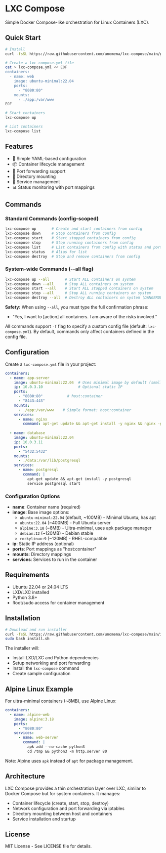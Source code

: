 # LXC Compose

Simple Docker Compose-like orchestration for Linux Containers (LXC).

## Quick Start

```bash
# Install
curl -fsSL https://raw.githubusercontent.com/unomena/lxc-compose/main/get.sh | bash

# Create a lxc-compose.yml file
cat > lxc-compose.yml << EOF
containers:
  - name: web
    image: ubuntu-minimal:22.04
    ports:
      - "8080:80"
    mounts:
      - ./app:/var/www
EOF

# Start containers
lxc-compose up

# List containers
lxc-compose list
```

## Features

- 🚀 Simple YAML-based configuration
- 📦 Container lifecycle management
- 🔌 Port forwarding support
- 📁 Directory mounting
- 🔧 Service management
- 📊 Status monitoring with port mappings

## Commands

### Standard Commands (config-scoped)
```bash
lxc-compose up       # Create and start containers from config
lxc-compose down     # Stop containers from config
lxc-compose start    # Start stopped containers from config
lxc-compose stop     # Stop running containers from config
lxc-compose list     # List containers from config with status and ports
lxc-compose status   # Alias for list
lxc-compose destroy  # Stop and remove containers from config
```

### System-wide Commands (--all flag)
```bash
lxc-compose up --all       # Start ALL containers on system
lxc-compose down --all     # Stop ALL containers on system
lxc-compose start --all    # Start ALL stopped containers on system
lxc-compose stop --all     # Stop ALL running containers on system
lxc-compose destroy --all  # Destroy ALL containers on system (DANGEROUS!)
```

**Safety:** When using `--all`, you must type the full confirmation phrase:
- "Yes, I want to [action] all containers. I am aware of the risks involved."

All commands support `-f` flag to specify a custom config file (default: `lxc-compose.yml`).
By default, commands only affect containers defined in the config file.

## Configuration

Create a `lxc-compose.yml` file in your project:

```yaml
containers:
  - name: app-server
    image: ubuntu-minimal:22.04  # Uses minimal image by default (smaller/faster)
    ip: 10.0.3.10                # Optional static IP
    ports:
      - "8080:80"           # host:container
      - "8443:443"
    mounts:
      - ./app:/var/www    # Simple format: host:container
    services:
      - name: nginx
        command: apt-get update && apt-get install -y nginx && nginx -g 'daemon off;'
        
  - name: database
    image: ubuntu-minimal:22.04
    ip: 10.0.3.11
    ports:
      - "5432:5432"
    mounts:
      - ./data:/var/lib/postgresql
    services:
      - name: postgresql
        command: |
          apt-get update && apt-get install -y postgresql
          service postgresql start
```

### Configuration Options

- **name**: Container name (required)
- **image**: Base image options:
  - `ubuntu-minimal:22.04` (default, ~100MB) - Minimal Ubuntu, has apt
  - `ubuntu:22.04` (~400MB) - Full Ubuntu server
  - `alpine:3.18` (~8MB) - Ultra-minimal, uses apk package manager
  - `debian:12` (~120MB) - Debian stable
  - `rockylinux:9` (~120MB) - RHEL-compatible
- **ip**: Static IP address (optional)
- **ports**: Port mappings as "host:container"
- **mounts**: Directory mappings
- **services**: Services to run in the container

## Requirements

- Ubuntu 22.04 or 24.04 LTS
- LXD/LXC installed
- Python 3.8+
- Root/sudo access for container management

## Installation

```bash
# Download and run installer
curl -fsSL https://raw.githubusercontent.com/unomena/lxc-compose/main/install.sh -o install.sh
sudo bash install.sh
```

The installer will:
- Install LXD/LXC and Python dependencies
- Setup networking and port forwarding
- Install the `lxc-compose` command
- Create sample configuration

## Alpine Linux Example

For ultra-minimal containers (~8MB), use Alpine Linux:

```yaml
containers:
  - name: alpine-web
    image: alpine:3.18
    ports:
      - "8080:80"
    services:
      - name: web-server
        command: |
          apk add --no-cache python3
          cd /tmp && python3 -m http.server 80
```

Note: Alpine uses `apk` instead of `apt` for package management.

## Architecture

LXC Compose provides a thin orchestration layer over LXC, similar to Docker Compose but for system containers. It manages:
- Container lifecycle (create, start, stop, destroy)
- Network configuration and port forwarding via iptables
- Directory mounting between host and containers
- Service installation and startup

## License

MIT License - See LICENSE file for details.